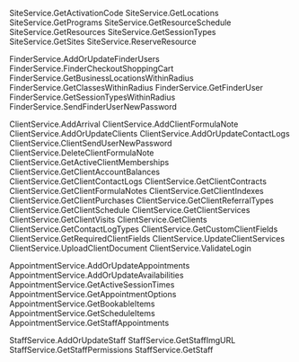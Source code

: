 
SiteService.GetActivationCode
SiteService.GetLocations
SiteService.GetPrograms
SiteService.GetResourceSchedule
SiteService.GetResources
SiteService.GetSessionTypes
SiteService.GetSites
SiteService.ReserveResource

FinderService.AddOrUpdateFinderUsers
FinderService.FinderCheckoutShoppingCart
FinderService.GetBusinessLocationsWithinRadius
FinderService.GetClassesWithinRadius
FinderService.GetFinderUser
FinderService.GetSessionTypesWithinRadius
FinderService.SendFinderUserNewPassword

ClientService.AddArrival
ClientService.AddClientFormulaNote
ClientService.AddOrUpdateClients
ClientService.AddOrUpdateContactLogs
ClientService.ClientSendUserNewPassword
ClientService.DeleteClientFormulaNote
ClientService.GetActiveClientMemberships
ClientService.GetClientAccountBalances
ClientService.GetClientContactLogs
ClientService.GetClientContracts
ClientService.GetClientFormulaNotes
ClientService.GetClientIndexes
ClientService.GetClientPurchases
ClientService.GetClientReferralTypes
ClientService.GetClientSchedule
ClientService.GetClientServices
ClientService.GetClientVisits
ClientService.GetClients
ClientService.GetContactLogTypes
ClientService.GetCustomClientFields
ClientService.GetRequiredClientFields
ClientService.UpdateClientServices
ClientService.UploadClientDocument
ClientService.ValidateLogin

AppointmentService.AddOrUpdateAppointments
AppointmentService.AddOrUpdateAvailabilities
AppointmentService.GetActiveSessionTimes
AppointmentService.GetAppointmentOptions
AppointmentService.GetBookableItems
AppointmentService.GetScheduleItems
AppointmentService.GetStaffAppointments

StaffService.AddOrUpdateStaff
StaffService.GetStaffImgURL
StaffService.GetStaffPermissions
StaffService.GetStaff
